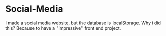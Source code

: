 # Social-Media
I made a social media website, but the database is localStorage. Why i did this? Because to have a "impressive" front end project. 
